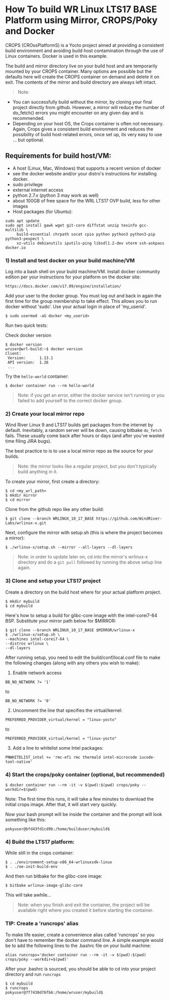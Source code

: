# How To build WR Linux LTS17 BASE Platform using Mirror, CROPS/Poky and Docker

CROPS (CROssPlatformS) is a Yocto project aimed at providing a consistent build environment and avoiding build host contamination through the use of Linux containers. Docker is used in this example.

The build and mirror directory live on your build host and are temporarily mounted by your CROPS container. Many options are possible but the defaults here will create the CROPS container on demand and delete it on exit. The contents of the mirror and build directory are always left intact.

>Note: 
- You can successfully build without the mirror, by cloning your final project directly from github. However, a mirror will reduce the number of do_fetch() errors you might encounter on any given day and is recommended.
- Depending on your host OS, the Crops container is often not necessary. Again, Crops gives a consistent build environment and reduces the possibility of build host-related errors, once set up, its very easy to use ... but optional.


## Requirements for build host/VM:
- A host (Linux, Mac, Windows) that supports a recent version of docker
- see the docker website and/or your distro's instructions for installing docker.
- sudo privilege
- external internet access
- python 2.7.x (python 3 may work as well)
- about 100GB of free space for the WRL LTS17 OVP build, less for other images
- Host packages (for Ubuntu):
```
sudo apt update
sudo apt install gawk wget git-core diffstat unzip texinfo gcc-multilib \
     build-essential chrpath socat cpio python python3 python3-pip python3-pexpect \
     xz-utils debianutils iputils-ping libsdl1.2-dev xterm ssh-askpass docker.io
```

### 1) Install and test docker on your build machine/VM
Log into a bash shell on your build machine/VM. Install docker community edition per your instructions for your platform on the docker site:
```
https://docs.docker.com/v17.09/engine/installation/
```

Add your user to the docker group. You must log out and back in again the first time for the group membership to take effect. This allows you to run docker without 'sudo'. Use your actual login in place of 'my_userid'.
```
$ sudo usermod -aG docker <my_userid>
```
Run two quick tests: 

Check docker version
```
$ docker version
wruser@wrl-build:~$ docker version
Client:
 Version:      1.13.1
 API version:  1.26
 ...
```

Try the `hello-world` container:
```
$ docker container run --rm hello-world
```
>Note: if you get an error, either the docker service isn't running or you failed to add yourself to the correct docker group.

### 2) Create your local mirror repo
Wind River Linux 9 and LTS17 builds get packages from the internet by default. Inevitably, a random server will be down, causing bitbake `do_fetch` fails. These usually come back after hours or days (and after you've wasted time filing JIRA bugs).

The best practice to is to use a local mirror repo as the source for your builds. 
>Note: the mirror looks like a regular project, but you don't typically build anything in it.

To create your mirror, first create a directory:
```
$ cd <my_wrl_path>
$ mkdir mirror
$ cd mirror
```
Clone from the github repo like any other build:
```
$ git clone --branch WRLINUX_10_17_BASE https://github.com/WindRiver-Labs/wrlinux-x.git
```

Next, configure the mirror with setup.sh (this is where the project becomes a mirror):
```
$ ./wrlinux-x/setup.sh --mirror --all-layers --dl-layers
```
> Note: in order to update later on, cd into the mirror's wrlinux-x directory and do a `git pull` followed by running the above setup line again.

### 3) Clone and setup your LTS17 project
Create a directory on the build host where for your actual platform project. 
```
$ mkdir mybuild
$ cd mybuild
```

Here's how to setup a build for glibc-core image with the intel-corei7-64 BSP. Substitute your mirror path below for $MIRROR:
```
$ git clone --branch WRLINUX_10_17_BASE $MIRROR/wrlinux-x  
$ ./wrlinux-x/setup.sh \
--machines intel-corei7-64 \
--distros wrlinux \
--dl-layers
```

After running setup, you need to edit the build/conf/local.conf file to make the following changes (along with any others you wish to make):
1. Enable network access
```
BB_NO_NETWORK ?= '1'
```
to
```
BB_NO_NETWORK ?= '0'
```

2. Uncomment the line that specifies the virtual/kernel:
```
PREFERRED_PROVIDER_virtual/kernel = "linux-yocto"
```
to
```
PREFERRED_PROVIDER_virtual/kernel = "linux-yocto"
```

3. Add a line to whitelist some Intel packages:
```
PNWHITELIST_intel += 'rmc-efi rmc thermald intel-microcode iucode-tool-native'
```

### 4) Start the crops/poky container (optional, but recommended)
```
$ docker container run --rm -it -v $(pwd):$(pwd) crops/poky --workdir=$(pwd)
```
Note: The first time this runs, it will take a few minutes to download the initial crops image. After that, it will start very quickly.

Now your bash prompt will be inside the container and the prompt will look something like this:
```
pokyuser@bfd43fd1cd9b:/home/builduser/mybuild$
```


### 4) Build the LTS17 platform:
While still in the crops container:
```
$ . ./environment-setup-x86_64-wrlinuxsdk-linux
$ . ./oe-init-build-env
```
And then run bitbake for the glibc-core image:
```
$ bitbake wrlinux-image-glibc-core
```

This will take awhile...

>Note: when you finish and exit the container, the project will be available right where you created it before starting the container.

### TIP: Create a 'runcrops' alias 
To make life easier, create a convenience alias called 'runcrops' so you don't have to remember the docker command line. A simple example would be to add the following lines to the .bashrc file on your build machine:
```
alias runcrops='docker container run --rm -it -v $(pwd):$(pwd) crops/poky --workdir=$(pwd)'
```
After your .bashrc is sourced, you should be able to cd into your project directory and run `runcrops`
```
$ cd mybuild
$ runcrops
pokyuser@7f7430d76fb6:/home/wruser/mybuild$
``` 
